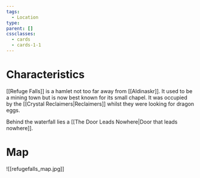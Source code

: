 ```yaml
---
tags:
  - Location
type: 
parent: []
cssclasses:
  - cards
  - cards-1-1
---
```

# Characteristics
[[Refuge Falls]] is a hamlet not too far away from [[Aldinaskr]]. It used to be a mining town but is now best known for its small chapel. It was occupied by the [[Crystal Reclaimers|Reclaimers]] whilst they were looking for dragon eggs.

Behind the waterfall lies a [[The Door Leads Nowhere|Door that leads nowhere]].
# Map
![[refugefalls_map.jpg]]